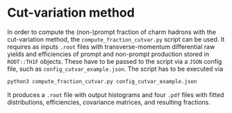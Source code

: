 # Cut-variation method
In order to compute the (non-)prompt fraction of charm hadrons with the cut-variation method, the `compute_fraction_cutvar.py` script can be used.
It requires as inputs `.root` files with transverse-momentum differential raw yields and efficiencies of prompt and non-prompt production stored in `ROOT::TH1F` objects. These have to be passed to the script via a `JSON` config file, such as `config_cutvar_example.json`. The script has to be executed via
```python
python3 compute_fraction_cutvar.py config_cutvar_example.json
```
It produces a `.root` file with output histograms and four `.pdf` files with fitted distributions, efficiencies, covariance matrices, and resulting fractions.
